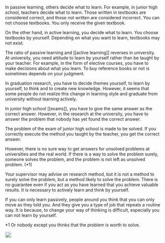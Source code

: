 
In passive learning, others decide what to learn. For example, in junior high school, teachers decide what to learn. Those written in textbooks are considered correct, and those not written are considered incorrect. You can not choose textbooks. You only receive the given textbook.

On the other hand, in active learning, you decide what to learn. You choose textbooks by yourself. Depending on what you want to learn, textbooks may not exist.

The ratio of passive learning and [[active learning]] reverses in university. At university, you need attitude to learn by yourself rather than be taught by your teacher. For example, in the form of elective courses, you have to make decisions about what you learn. To buy reference books or not is sometimes depends on your judgment.

In graduation research, you have to decide themes yourself, to learn by yourself, to think and to create new knowledge. However, it seems that some people do not realize this change in learning style and graduate from university without learning actively.

In junior high school [[exams]], you have to give the same answer as the correct answer. However, in the research at the university, you have to answer the problem that nobody has yet found the correct answer.

The problem of the exam of junior high school is made to be solved. If you correctly execute the method you taught by the teacher, you get the correct answer.

However, there is no sure way to get answers for unsolved problems at universities and the real world. If there is a way to solve the problem surely, someone solves the problem, and the problem is not left as unsolved problem. (*1)

Your supervisor may advise on research method, but it is not a method to surely solve the problem, but a method likely to solve the problem. There is no guarantee even if you act as you have learned that you achieve valuable results. It is necessary to actively learn and think by yourself.

If you can only learn passively, people around you think that you can only move as they told you. And they give you a type of job that repeats a routine way. It is because, to change your way of thinking is difficult, especially you can not learn by yourself.

*1 Or nobody except you thinks that the problem is worth to solve.

<img src='https://scrapbox.io/api/pages/nishio/en/icon' alt='en.icon' height="19.5"/>